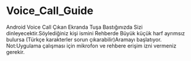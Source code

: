 # Voice_Call_Guide
Android Voice Call
Çıkan Ekranda Tuşa Bastığınızda Sizi dinleyecektir.Söylediğiniz kişi ismini Rehberde Büyük küçük harf ayrımsız bulursa
(Türkçe karakterler sorun çıkarabilir)Aramayı başlatıyor.
Not:Uygulama çalışması için mikrofon ve rehbere erişim izni vermeniz gerekir.
